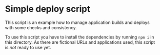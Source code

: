 # Simple deploy script
This script is an example how to manage application builds and deploys with some checks and consistency. 

To use this script you have to install the dependencies by running `npm i` in this directory. As there are fictional URLs and applications used, this script is *not* ready to use yet.